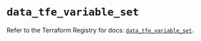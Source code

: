 # `data_tfe_variable_set`

Refer to the Terraform Registry for docs: [`data_tfe_variable_set`](https://registry.terraform.io/providers/hashicorp/tfe/0.68.1/docs/data-sources/variable_set).
